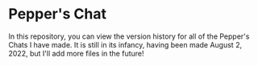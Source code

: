 # Pepper's Chat
In this repository, you can view the version history for all of the Pepper's Chats I have made. It is still in its infancy, having been made August 2, 2022, but I'll add more files in the future!
